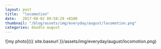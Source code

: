 ```yaml
---
layout: post
title:  "locomotion"
date:   2017-08-02 09:58:29 +0100
thumbnail: "/blog/assets/img/everyday/august/locomotion.png"
categories: doodle august
---
```


![my photo]({{ site.baseurl }}/assets/img/everyday/august/locomotion.png)